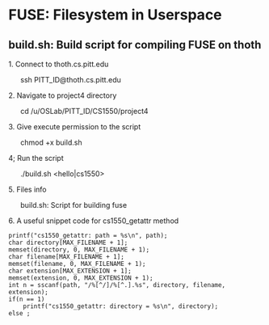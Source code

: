 # FUSE: Filesystem in Userspace
## build.sh: Build script for compiling FUSE on thoth
<p>1. Connect to thoth.cs.pitt.edu</p>
<ul>ssh PITT_ID@thoth.cs.pitt.edu</ul>
<p>2. Navigate to project4 directory</p>
<ul>cd /u/OSLab/PITT_ID/CS1550/project4</ul>
<p>3. Give execute permission to the script</p>
<ul> chmod +x build.sh</ul>
<p>4; Run the script</p>
<ul>./build.sh &lt;hello|cs1550&gt;</ul>
<p>5. Files info</p>
<ul>build.sh: Script for building fuse</ul>

<p>6. A useful snippet code for cs1550_getattr method <p>

    printf("cs1550_getattr: path = %s\n", path);
    char directory[MAX_FILENAME + 1];
    memset(directory, 0, MAX_FILENAME + 1);
    char filename[MAX_FILENAME + 1];
    memset(filename, 0, MAX_FILENAME + 1);
    char extension[MAX_EXTENSION + 1];
    memset(extension, 0, MAX_EXTENSION + 1);
    int n = sscanf(path, "/%[^/]/%[^.].%s", directory, filename, extension);
    if(n == 1)
        printf("cs1550_getattr: directory = %s\n", directory);
    else ;
